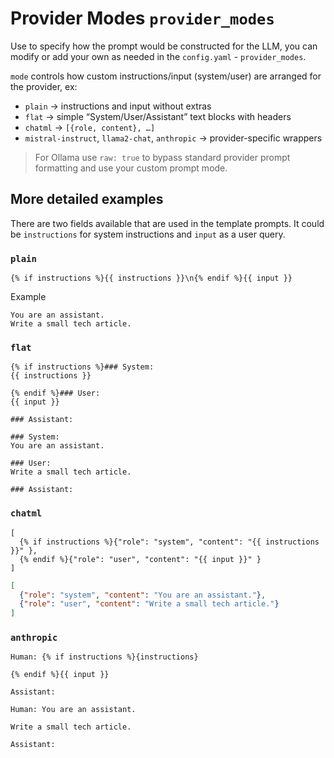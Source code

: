 # Provider Modes `provider_modes`  

Use to specify how the prompt would be constructed for the LLM, you can modify or add your own as needed in the `config.yaml` - `provider_modes`.

`mode` controls how custom instructions/input (system/user) are arranged for the provider, ex:  
- `plain` → instructions and input without extras  
- `flat` → simple “System/User/Assistant” text blocks with headers  
- `chatml` → `[{role, content}, …]`  
- `mistral-instruct`, `llama2-chat`, `anthropic` → provider-specific wrappers  

> For Ollama use `raw: true` to bypass standard provider prompt formatting and use your custom prompt mode.  

## More detailed examples

There are two fields available that are used in the template prompts. It could be `instructions` for system instructions and `input` as a user query.

### `plain`
```text
{% if instructions %}{{ instructions }}\n{% endif %}{{ input }}
```
Example
```text
You are an assistant.
Write a small tech article.
```

### `flat`  
```text
{% if instructions %}### System:
{{ instructions }}

{% endif %}### User:
{{ input }}

### Assistant:
```

```text
### System:
You are an assistant.

### User:
Write a small tech article.

### Assistant:
```

### `chatml`
```text
[
  {% if instructions %}{"role": "system", "content": "{{ instructions }}" },
  {% endif %}{"role": "user", "content": "{{ input }}" }
]
```

```json
[
  {"role": "system", "content": "You are an assistant."},
  {"role": "user", "content": "Write a small tech article."}
]
```

### `anthropic`
```text
Human: {% if instructions %}{instructions}

{% endif %}{{ input }}

Assistant:
```

```text
Human: You are an assistant.

Write a small tech article.

Assistant:
```



